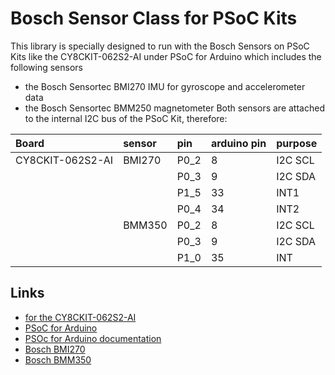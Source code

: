 # Bosch Sensor Class for PSoC Kits

This library is specially designed to run with the Bosch Sensors on PSoC Kits like the CY8CKIT-062S2-AI under PSoC for Arduino
which includes the following sensors
- the Bosch Sensortec BMI270 IMU for gyroscope and accelerometer data
- the Bosch Sensortec BMM250 magnetometer 
Both sensors are attached to the internal I2C bus of the PSoC Kit, therefore:

| Board               | sensor    | pin    | arduino pin   | purpose    |
|:--------------------|:----------|:-------|:--------------|:-----------|
| CY8CKIT-062S2-AI    | BMI270    | P0_2   |      8        | I2C SCL    |
|                     |           | P0_3   |      9        | I2C SDA    |
|                     |           | P1_5   |      33       | INT1       |
|                     |           | P0_4   |      34       | INT2       |
|                     | BMM350    | P0_2   |      8        | I2C SCL    |
|                     |           | P0_3   |      9        | I2C SDA    |
|                     |           | P1_0   |      35       | INT        |




## Links

- [for the CY8CKIT-062S2-AI](https://www.infineon.com/cms/en/product/evaluation-boards/cy8ckit-062s2-ai/?redirId=273839)
- [PSoC for Arduino](https://github.com/Infineon/arduino-core-psoc6)
- [PSOc for Arduino documentation](https://arduino-core-psoc6.readthedocs.io/en/latest/hw-platforms.html)   
- [Bosch BMI270](https://www.bosch-sensortec.com/products/motion-sensors/imus/bmi270/)
- [Bosch BMM350](https://www.bosch-sensortec.com/products/motion-sensors/magnetometers/bmm350/)